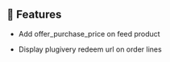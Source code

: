 ## 🚀 Features

- Add offer_purchase_price on feed product

- Display plugivery redeem url on order lines